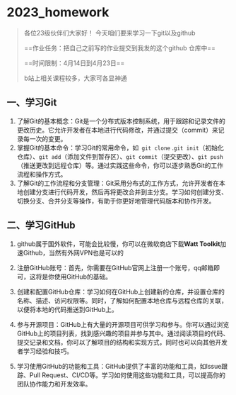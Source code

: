 # 2023_homework
> 各位23级伙伴们大家好！ 今天咱们要来学习一下git以及github
>
> ==作业任务：把自己之前写的作业提交到我发的这个github 仓库中==
>
> ==时间限制：4月14日到4月23日==
>
> b站上相关课程较多，大家可各显神通

## 一、学习Git

1. 了解Git的基本概念：Git是一个分布式版本控制系统，用于跟踪和记录文件的更改历史。它允许开发者在本地进行代码修改，并通过提交（commit）来记录每一次的变更。
2. 掌握Git的基本命令：学习Git的常用命令，如` git clone`  .`git init`（初始化仓库）、`git add`（添加文件到暂存区）、`git commit`（提交更改）、`git push`（推送更改到远程仓库）等。通过实践这些命令，你可以逐步熟悉Git的工作流程和操作方式。
3. 了解Git的工作流程和分支管理：Git采用分布式的工作方式，允许开发者在本地创建分支进行代码开发，然后再将更改合并到主分支。学习如何创建分支、切换分支、合并分支等操作，有助于你更好地管理代码版本和协作开发。

## 二、学习GitHub

1. github属于国外软件，可能会比较慢，你可以在微软商店下载**Watt Toolkit**加速Github，当然有外网VPN也是可以的

1. 注册GitHub账号：首先，你需要在GitHub官网上注册一个账号，qq邮箱即可，这将是你使用GitHub的基础。
2. 创建和配置GitHub仓库：学习如何在GitHub上创建新的仓库，并设置仓库的名称、描述、访问权限等。同时，了解如何配置本地仓库与远程仓库的关联，以便将本地的代码推送到GitHub上。
3. 参与开源项目：GitHub上有大量的开源项目可供学习和参与。你可以通过浏览GitHub上的项目列表，找到感兴趣的项目并参与其中。通过阅读项目的代码、提交记录和文档，你可以了解项目的结构和实现方式，同时也可以向其他开发者学习经验和技巧。
4. 学习使用GitHub的功能和工具：GitHub提供了丰富的功能和工具，如Issue跟踪、Pull Request、CI/CD等。学习如何使用这些功能和工具，可以提高你的团队协作能力和开发效率。


